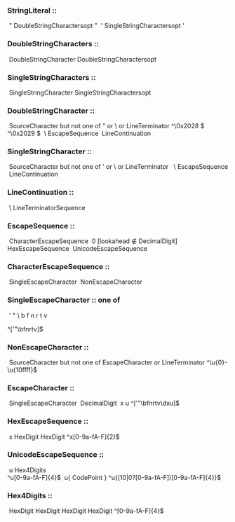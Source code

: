 ### StringLiteral ::

​	" DoubleStringCharactersopt " 
​	' SingleStringCharactersopt '

### DoubleStringCharacters ::

​	DoubleStringCharacter DoubleStringCharactersopt

### SingleStringCharacters ::

​	SingleStringCharacter SingleStringCharactersopt

### DoubleStringCharacter ::

​	SourceCharacter but not one of " or \ or LineTerminator
​	<LS>  ^\0x2028 $
​	<PS>  ^\0x2029 $
​	\ EscapeSequence
​	LineContinuation

### SingleStringCharacter ::

​	SourceCharacter but not one of ' or \ or LineTerminator
​	<LS>
​	<PS>
​	\ EscapeSequence
​	LineContinuation

### LineContinuation ::

​	\ LineTerminatorSequence

### EscapeSequence ::

​	CharacterEscapeSequence
​	0 [lookahead ∉ DecimalDigit]
​	HexEscapeSequence
​	UnicodeEscapeSequence

### CharacterEscapeSequence ::

​	SingleEscapeCharacter
​	NonEscapeCharacter

### SingleEscapeCharacter :: one of

​	' " \ b f n r t v

   ^['"\\bfnrtv]$

### NonEscapeCharacter ::

​	SourceCharacter but not one of EscapeCharacter or LineTerminator
	^\u{0}-\u{10ffff}$

### EscapeCharacter ::

​	SingleEscapeCharacter
​	DecimalDigit
​	x
	u
	^['"\\bfnrtv\dxu]$

### HexEscapeSequence ::

​	x HexDigit HexDigit
	^x[0-9a-fA-F]{2}$

### UnicodeEscapeSequence ::

​	u Hex4Digits  
    ^u[0-9a-fA-F]{4}$
​	u{ CodePoint }
	^u\{(10|0?[0-9a-fA-F])[0-9a-fA-F]{4}\}$

### Hex4Digits ::

​	HexDigit HexDigit HexDigit HexDigit
	^[0-9a-fA-F]{4}$